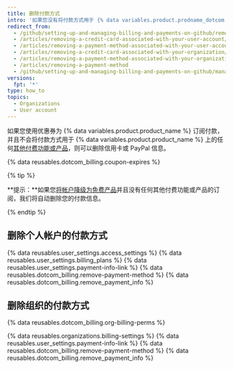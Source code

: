 ```yaml
---
title: 删除付款方式
intro: '如果您没有将付款方式用于 {% data variables.product.prodname_dotcom %} 上任何付费订阅，则可以删除付款方式，以使其不再存储在您的帐户中。'
redirect_from:
  - /github/setting-up-and-managing-billing-and-payments-on-github/removing-a-payment-method
  - /articles/removing-a-credit-card-associated-with-your-user-account/
  - /articles/removing-a-payment-method-associated-with-your-user-account/
  - /articles/removing-a-credit-card-associated-with-your-organization/
  - /articles/removing-a-payment-method-associated-with-your-organization/
  - /articles/removing-a-payment-method
  - /github/setting-up-and-managing-billing-and-payments-on-github/managing-your-github-billing-settings/removing-a-payment-method
versions:
  fpt: '*'
type: how_to
topics:
  - Organizations
  - User account
---
```


如果您使用优惠券为 {% data variables.product.product_name %} 订阅付款，并且不会将付款方式用于 {% data variables.product.product_name %} 上的任何[其他付费功能或产品](/articles/about-billing-on-github)，则可以删除信用卡或 PayPal 信息。

{% data reusables.dotcom_billing.coupon-expires %}

{% tip %}

**提示：**如果您[将帐户降级为免费产品](/articles/downgrading-your-github-subscription)并且没有任何其他付费功能或产品的订阅，我们将自动删除您的付款信息。

{% endtip %}

## 删除个人帐户的付款方式

{% data reusables.user_settings.access_settings %}
{% data reusables.user_settings.billing_plans %}
{% data reusables.user_settings.payment-info-link %}
{% data reusables.dotcom_billing.remove-payment-method %}
{% data reusables.dotcom_billing.remove_payment_info %}

## 删除组织的付款方式

{% data reusables.dotcom_billing.org-billing-perms %}

{% data reusables.organizations.billing-settings %}
{% data reusables.user_settings.payment-info-link %}
{% data reusables.dotcom_billing.remove-payment-method %}
{% data reusables.dotcom_billing.remove_payment_info %}
